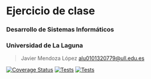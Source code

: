 # Ejercicio de clase
### Desarrollo de Sistemas Informáticos
### Universidad de La Laguna
> Javier Mendoza López
> alu0101320779@ull.edu.es

[![Coverage Status](https://coveralls.io/repos/github/alu0101320779/modificacion-dsi-pr7/badge.svg?branch=main)](https://coveralls.io/github/alu0101320779/modificacion-dsi-pr7?branch=main) [![Tests](https://github.com/alu0101320779/modificacion-dsi-pr7/actions/workflows/node.js.yml/badge.svg)](https://github.com/alu0101320779/modificacion-dsi-pr7/actions/workflows/node.js.yml) [![Tests](https://github.com/alu0101320779/modificacion-dsi-pr7/actions/workflows/tests.js.yml/badge.svg)](https://github.com/alu0101320779/modificacion-dsi-pr7/actions/workflows/tests.js.yml)
